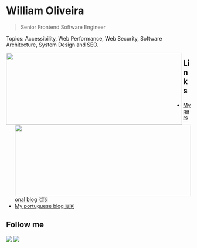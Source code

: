 # William Oliveira

> Senior Frontend Software Engineer

Topics: Accessibility, Web Performance, Web Security, Software Architecture, System Design and SEO.

<img width="480px" height="195px" align="left" src="https://github-readme-stats.vercel.app/api?username=woliveiras&show_icons=true" />  
<img width="480px" height="195px" align="right" src="https://github-readme-stats.vercel.app/api/top-langs/?username=woliveiras&hide=html&layout=compact&theme=buefy" />

## Links

- [My personal blog 🇬🇧](http://woliveiras.com)
- [My portuguese blog 🇧🇷](http://woliveiras.com.br)

## Follow me 

<a href="https://www.linkedin.com/in/william-oliveira/" target="_blank"><img src="https://img.shields.io/badge/-LinkedIn-%230077B5?style=for-the-badge&logo=linkedin&logoColor=white" target="_blank"></a>
<a href="https://www.linkedin.com/in/william-oliveira/" target="_blank"><img src="https://img.shields.io/badge/-Twitter-%230077B5?style=for-the-badge&logo=twitter&logoColor=white&color=1d9bf0" target="_blank"></a>   

<!-- 

## Depoimentos 💓

### O que dizer desse cara que eu mal conheço e já admiro pacas?

Um cara bacana, compromissado, consciente, tem gatos fofos, mora na ZS, tudo de bom.

> Não precisa aceitar esse PR hahahah

[@Ju Amoasei](https://github.com/JulianaAmoasei)

-->
